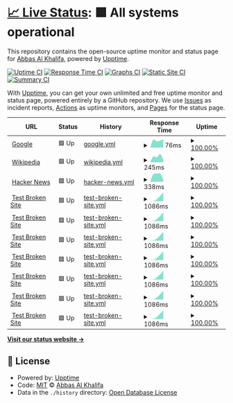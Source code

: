 # [📈 Live Status](https://info-devf5r.github.io/VPN): <!--live status--> **🟩 All systems operational**

This repository contains the open-source uptime monitor and status page for [Abbas Al Khalifa](http://www.devf5r.com/), powered by [Upptime](https://github.com/upptime/upptime).

[![Uptime CI](https://github.com/info-devf5r/VPN/workflows/Uptime%20CI/badge.svg)](https://github.com/info-devf5r/VPN/actions?query=workflow%3A%22Uptime+CI%22)
[![Response Time CI](https://github.com/info-devf5r/VPN/workflows/Response%20Time%20CI/badge.svg)](https://github.com/info-devf5r/VPN/actions?query=workflow%3A%22Response+Time+CI%22)
[![Graphs CI](https://github.com/info-devf5r/VPN/workflows/Graphs%20CI/badge.svg)](https://github.com/info-devf5r/VPN/actions?query=workflow%3A%22Graphs+CI%22)
[![Static Site CI](https://github.com/info-devf5r/VPN/workflows/Static%20Site%20CI/badge.svg)](https://github.com/info-devf5r/VPN/actions?query=workflow%3A%22Static+Site+CI%22)
[![Summary CI](https://github.com/info-devf5r/VPN/workflows/Summary%20CI/badge.svg)](https://github.com/info-devf5r/VPN/actions?query=workflow%3A%22Summary+CI%22)

With [Upptime](https://upptime.js.org), you can get your own unlimited and free uptime monitor and status page, powered entirely by a GitHub repository. We use [Issues](https://github.com/info-devf5r/VPN/issues) as incident reports, [Actions](https://github.com/info-devf5r/VPN/actions) as uptime monitors, and [Pages](https://info-devf5r.github.io/VPN) for the status page.

<!--start: status pages-->
<!-- This summary is generated by Upptime (https://github.com/upptime/upptime) -->
<!-- Do not edit this manually, your changes will be overwritten -->
<!-- prettier-ignore -->
| URL | Status | History | Response Time | Uptime |
| --- | ------ | ------- | ------------- | ------ |
| <img alt="" src="https://icons.duckduckgo.com/ip3/www.google.com.ico" height="13"> [Google](https://www.google.com) | 🟩 Up | [google.yml](https://github.com/info-devf5r/VPN/commits/HEAD/history/google.yml) | <details><summary><img alt="Response time graph" src="./graphs/google/response-time-week.png" height="20"> 76ms</summary><br><a href="https://info-devf5r.github.io/VPN/history/google"><img alt="Response time 76" src="https://img.shields.io/endpoint?url=https%3A%2F%2Fraw.githubusercontent.com%2Finfo-devf5r%2FVPN%2FHEAD%2Fapi%2Fgoogle%2Fresponse-time.json"></a><br><a href="https://info-devf5r.github.io/VPN/history/google"><img alt="24-hour response time 76" src="https://img.shields.io/endpoint?url=https%3A%2F%2Fraw.githubusercontent.com%2Finfo-devf5r%2FVPN%2FHEAD%2Fapi%2Fgoogle%2Fresponse-time-day.json"></a><br><a href="https://info-devf5r.github.io/VPN/history/google"><img alt="7-day response time 76" src="https://img.shields.io/endpoint?url=https%3A%2F%2Fraw.githubusercontent.com%2Finfo-devf5r%2FVPN%2FHEAD%2Fapi%2Fgoogle%2Fresponse-time-week.json"></a><br><a href="https://info-devf5r.github.io/VPN/history/google"><img alt="30-day response time 76" src="https://img.shields.io/endpoint?url=https%3A%2F%2Fraw.githubusercontent.com%2Finfo-devf5r%2FVPN%2FHEAD%2Fapi%2Fgoogle%2Fresponse-time-month.json"></a><br><a href="https://info-devf5r.github.io/VPN/history/google"><img alt="1-year response time 76" src="https://img.shields.io/endpoint?url=https%3A%2F%2Fraw.githubusercontent.com%2Finfo-devf5r%2FVPN%2FHEAD%2Fapi%2Fgoogle%2Fresponse-time-year.json"></a></details> | <details><summary><a href="https://info-devf5r.github.io/VPN/history/google">100.00%</a></summary><a href="https://info-devf5r.github.io/VPN/history/google"><img alt="All-time uptime 100.00%" src="https://img.shields.io/endpoint?url=https%3A%2F%2Fraw.githubusercontent.com%2Finfo-devf5r%2FVPN%2FHEAD%2Fapi%2Fgoogle%2Fuptime.json"></a><br><a href="https://info-devf5r.github.io/VPN/history/google"><img alt="24-hour uptime 100.00%" src="https://img.shields.io/endpoint?url=https%3A%2F%2Fraw.githubusercontent.com%2Finfo-devf5r%2FVPN%2FHEAD%2Fapi%2Fgoogle%2Fuptime-day.json"></a><br><a href="https://info-devf5r.github.io/VPN/history/google"><img alt="7-day uptime 100.00%" src="https://img.shields.io/endpoint?url=https%3A%2F%2Fraw.githubusercontent.com%2Finfo-devf5r%2FVPN%2FHEAD%2Fapi%2Fgoogle%2Fuptime-week.json"></a><br><a href="https://info-devf5r.github.io/VPN/history/google"><img alt="30-day uptime 100.00%" src="https://img.shields.io/endpoint?url=https%3A%2F%2Fraw.githubusercontent.com%2Finfo-devf5r%2FVPN%2FHEAD%2Fapi%2Fgoogle%2Fuptime-month.json"></a><br><a href="https://info-devf5r.github.io/VPN/history/google"><img alt="1-year uptime 100.00%" src="https://img.shields.io/endpoint?url=https%3A%2F%2Fraw.githubusercontent.com%2Finfo-devf5r%2FVPN%2FHEAD%2Fapi%2Fgoogle%2Fuptime-year.json"></a></details>
| <img alt="" src="https://icons.duckduckgo.com/ip3/en.wikipedia.org.ico" height="13"> [Wikipedia](https://en.wikipedia.org) | 🟩 Up | [wikipedia.yml](https://github.com/info-devf5r/VPN/commits/HEAD/history/wikipedia.yml) | <details><summary><img alt="Response time graph" src="./graphs/wikipedia/response-time-week.png" height="20"> 245ms</summary><br><a href="https://info-devf5r.github.io/VPN/history/wikipedia"><img alt="Response time 245" src="https://img.shields.io/endpoint?url=https%3A%2F%2Fraw.githubusercontent.com%2Finfo-devf5r%2FVPN%2FHEAD%2Fapi%2Fwikipedia%2Fresponse-time.json"></a><br><a href="https://info-devf5r.github.io/VPN/history/wikipedia"><img alt="24-hour response time 245" src="https://img.shields.io/endpoint?url=https%3A%2F%2Fraw.githubusercontent.com%2Finfo-devf5r%2FVPN%2FHEAD%2Fapi%2Fwikipedia%2Fresponse-time-day.json"></a><br><a href="https://info-devf5r.github.io/VPN/history/wikipedia"><img alt="7-day response time 245" src="https://img.shields.io/endpoint?url=https%3A%2F%2Fraw.githubusercontent.com%2Finfo-devf5r%2FVPN%2FHEAD%2Fapi%2Fwikipedia%2Fresponse-time-week.json"></a><br><a href="https://info-devf5r.github.io/VPN/history/wikipedia"><img alt="30-day response time 245" src="https://img.shields.io/endpoint?url=https%3A%2F%2Fraw.githubusercontent.com%2Finfo-devf5r%2FVPN%2FHEAD%2Fapi%2Fwikipedia%2Fresponse-time-month.json"></a><br><a href="https://info-devf5r.github.io/VPN/history/wikipedia"><img alt="1-year response time 245" src="https://img.shields.io/endpoint?url=https%3A%2F%2Fraw.githubusercontent.com%2Finfo-devf5r%2FVPN%2FHEAD%2Fapi%2Fwikipedia%2Fresponse-time-year.json"></a></details> | <details><summary><a href="https://info-devf5r.github.io/VPN/history/wikipedia">100.00%</a></summary><a href="https://info-devf5r.github.io/VPN/history/wikipedia"><img alt="All-time uptime 100.00%" src="https://img.shields.io/endpoint?url=https%3A%2F%2Fraw.githubusercontent.com%2Finfo-devf5r%2FVPN%2FHEAD%2Fapi%2Fwikipedia%2Fuptime.json"></a><br><a href="https://info-devf5r.github.io/VPN/history/wikipedia"><img alt="24-hour uptime 100.00%" src="https://img.shields.io/endpoint?url=https%3A%2F%2Fraw.githubusercontent.com%2Finfo-devf5r%2FVPN%2FHEAD%2Fapi%2Fwikipedia%2Fuptime-day.json"></a><br><a href="https://info-devf5r.github.io/VPN/history/wikipedia"><img alt="7-day uptime 100.00%" src="https://img.shields.io/endpoint?url=https%3A%2F%2Fraw.githubusercontent.com%2Finfo-devf5r%2FVPN%2FHEAD%2Fapi%2Fwikipedia%2Fuptime-week.json"></a><br><a href="https://info-devf5r.github.io/VPN/history/wikipedia"><img alt="30-day uptime 100.00%" src="https://img.shields.io/endpoint?url=https%3A%2F%2Fraw.githubusercontent.com%2Finfo-devf5r%2FVPN%2FHEAD%2Fapi%2Fwikipedia%2Fuptime-month.json"></a><br><a href="https://info-devf5r.github.io/VPN/history/wikipedia"><img alt="1-year uptime 100.00%" src="https://img.shields.io/endpoint?url=https%3A%2F%2Fraw.githubusercontent.com%2Finfo-devf5r%2FVPN%2FHEAD%2Fapi%2Fwikipedia%2Fuptime-year.json"></a></details>
| <img alt="" src="https://icons.duckduckgo.com/ip3/news.ycombinator.com.ico" height="13"> [Hacker News](https://news.ycombinator.com) | 🟩 Up | [hacker-news.yml](https://github.com/info-devf5r/VPN/commits/HEAD/history/hacker-news.yml) | <details><summary><img alt="Response time graph" src="./graphs/hacker-news/response-time-week.png" height="20"> 338ms</summary><br><a href="https://info-devf5r.github.io/VPN/history/hacker-news"><img alt="Response time 338" src="https://img.shields.io/endpoint?url=https%3A%2F%2Fraw.githubusercontent.com%2Finfo-devf5r%2FVPN%2FHEAD%2Fapi%2Fhacker-news%2Fresponse-time.json"></a><br><a href="https://info-devf5r.github.io/VPN/history/hacker-news"><img alt="24-hour response time 338" src="https://img.shields.io/endpoint?url=https%3A%2F%2Fraw.githubusercontent.com%2Finfo-devf5r%2FVPN%2FHEAD%2Fapi%2Fhacker-news%2Fresponse-time-day.json"></a><br><a href="https://info-devf5r.github.io/VPN/history/hacker-news"><img alt="7-day response time 338" src="https://img.shields.io/endpoint?url=https%3A%2F%2Fraw.githubusercontent.com%2Finfo-devf5r%2FVPN%2FHEAD%2Fapi%2Fhacker-news%2Fresponse-time-week.json"></a><br><a href="https://info-devf5r.github.io/VPN/history/hacker-news"><img alt="30-day response time 338" src="https://img.shields.io/endpoint?url=https%3A%2F%2Fraw.githubusercontent.com%2Finfo-devf5r%2FVPN%2FHEAD%2Fapi%2Fhacker-news%2Fresponse-time-month.json"></a><br><a href="https://info-devf5r.github.io/VPN/history/hacker-news"><img alt="1-year response time 338" src="https://img.shields.io/endpoint?url=https%3A%2F%2Fraw.githubusercontent.com%2Finfo-devf5r%2FVPN%2FHEAD%2Fapi%2Fhacker-news%2Fresponse-time-year.json"></a></details> | <details><summary><a href="https://info-devf5r.github.io/VPN/history/hacker-news">100.00%</a></summary><a href="https://info-devf5r.github.io/VPN/history/hacker-news"><img alt="All-time uptime 100.00%" src="https://img.shields.io/endpoint?url=https%3A%2F%2Fraw.githubusercontent.com%2Finfo-devf5r%2FVPN%2FHEAD%2Fapi%2Fhacker-news%2Fuptime.json"></a><br><a href="https://info-devf5r.github.io/VPN/history/hacker-news"><img alt="24-hour uptime 100.00%" src="https://img.shields.io/endpoint?url=https%3A%2F%2Fraw.githubusercontent.com%2Finfo-devf5r%2FVPN%2FHEAD%2Fapi%2Fhacker-news%2Fuptime-day.json"></a><br><a href="https://info-devf5r.github.io/VPN/history/hacker-news"><img alt="7-day uptime 100.00%" src="https://img.shields.io/endpoint?url=https%3A%2F%2Fraw.githubusercontent.com%2Finfo-devf5r%2FVPN%2FHEAD%2Fapi%2Fhacker-news%2Fuptime-week.json"></a><br><a href="https://info-devf5r.github.io/VPN/history/hacker-news"><img alt="30-day uptime 100.00%" src="https://img.shields.io/endpoint?url=https%3A%2F%2Fraw.githubusercontent.com%2Finfo-devf5r%2FVPN%2FHEAD%2Fapi%2Fhacker-news%2Fuptime-month.json"></a><br><a href="https://info-devf5r.github.io/VPN/history/hacker-news"><img alt="1-year uptime 100.00%" src="https://img.shields.io/endpoint?url=https%3A%2F%2Fraw.githubusercontent.com%2Finfo-devf5r%2FVPN%2FHEAD%2Fapi%2Fhacker-news%2Fuptime-year.json"></a></details>
| <img alt="" src="https://icons.duckduckgo.com/ip3/live.devf5r.com.ico" height="13"> [Test Broken Site](https://live.devf5r.com) | 🟩 Up | [test-broken-site.yml](https://github.com/info-devf5r/VPN/commits/HEAD/history/test-broken-site.yml) | <details><summary><img alt="Response time graph" src="./graphs/test-broken-site/response-time-week.png" height="20"> 1086ms</summary><br><a href="https://info-devf5r.github.io/VPN/history/test-broken-site"><img alt="Response time 1086" src="https://img.shields.io/endpoint?url=https%3A%2F%2Fraw.githubusercontent.com%2Finfo-devf5r%2FVPN%2FHEAD%2Fapi%2Ftest-broken-site%2Fresponse-time.json"></a><br><a href="https://info-devf5r.github.io/VPN/history/test-broken-site"><img alt="24-hour response time 1086" src="https://img.shields.io/endpoint?url=https%3A%2F%2Fraw.githubusercontent.com%2Finfo-devf5r%2FVPN%2FHEAD%2Fapi%2Ftest-broken-site%2Fresponse-time-day.json"></a><br><a href="https://info-devf5r.github.io/VPN/history/test-broken-site"><img alt="7-day response time 1086" src="https://img.shields.io/endpoint?url=https%3A%2F%2Fraw.githubusercontent.com%2Finfo-devf5r%2FVPN%2FHEAD%2Fapi%2Ftest-broken-site%2Fresponse-time-week.json"></a><br><a href="https://info-devf5r.github.io/VPN/history/test-broken-site"><img alt="30-day response time 1086" src="https://img.shields.io/endpoint?url=https%3A%2F%2Fraw.githubusercontent.com%2Finfo-devf5r%2FVPN%2FHEAD%2Fapi%2Ftest-broken-site%2Fresponse-time-month.json"></a><br><a href="https://info-devf5r.github.io/VPN/history/test-broken-site"><img alt="1-year response time 1086" src="https://img.shields.io/endpoint?url=https%3A%2F%2Fraw.githubusercontent.com%2Finfo-devf5r%2FVPN%2FHEAD%2Fapi%2Ftest-broken-site%2Fresponse-time-year.json"></a></details> | <details><summary><a href="https://info-devf5r.github.io/VPN/history/test-broken-site">100.00%</a></summary><a href="https://info-devf5r.github.io/VPN/history/test-broken-site"><img alt="All-time uptime 100.00%" src="https://img.shields.io/endpoint?url=https%3A%2F%2Fraw.githubusercontent.com%2Finfo-devf5r%2FVPN%2FHEAD%2Fapi%2Ftest-broken-site%2Fuptime.json"></a><br><a href="https://info-devf5r.github.io/VPN/history/test-broken-site"><img alt="24-hour uptime 99.99%" src="https://img.shields.io/endpoint?url=https%3A%2F%2Fraw.githubusercontent.com%2Finfo-devf5r%2FVPN%2FHEAD%2Fapi%2Ftest-broken-site%2Fuptime-day.json"></a><br><a href="https://info-devf5r.github.io/VPN/history/test-broken-site"><img alt="7-day uptime 100.00%" src="https://img.shields.io/endpoint?url=https%3A%2F%2Fraw.githubusercontent.com%2Finfo-devf5r%2FVPN%2FHEAD%2Fapi%2Ftest-broken-site%2Fuptime-week.json"></a><br><a href="https://info-devf5r.github.io/VPN/history/test-broken-site"><img alt="30-day uptime 100.00%" src="https://img.shields.io/endpoint?url=https%3A%2F%2Fraw.githubusercontent.com%2Finfo-devf5r%2FVPN%2FHEAD%2Fapi%2Ftest-broken-site%2Fuptime-month.json"></a><br><a href="https://info-devf5r.github.io/VPN/history/test-broken-site"><img alt="1-year uptime 100.00%" src="https://img.shields.io/endpoint?url=https%3A%2F%2Fraw.githubusercontent.com%2Finfo-devf5r%2FVPN%2FHEAD%2Fapi%2Ftest-broken-site%2Fuptime-year.json"></a></details>
| <img alt="" src="https://icons.duckduckgo.com/ip3/api.devf5r.com.ico" height="13"> [Test Broken Site](http://api.devf5r.com) | 🟩 Up | [test-broken-site.yml](https://github.com/info-devf5r/VPN/commits/HEAD/history/test-broken-site.yml) | <details><summary><img alt="Response time graph" src="./graphs/test-broken-site/response-time-week.png" height="20"> 1086ms</summary><br><a href="https://info-devf5r.github.io/VPN/history/test-broken-site"><img alt="Response time 1086" src="https://img.shields.io/endpoint?url=https%3A%2F%2Fraw.githubusercontent.com%2Finfo-devf5r%2FVPN%2FHEAD%2Fapi%2Ftest-broken-site%2Fresponse-time.json"></a><br><a href="https://info-devf5r.github.io/VPN/history/test-broken-site"><img alt="24-hour response time 1086" src="https://img.shields.io/endpoint?url=https%3A%2F%2Fraw.githubusercontent.com%2Finfo-devf5r%2FVPN%2FHEAD%2Fapi%2Ftest-broken-site%2Fresponse-time-day.json"></a><br><a href="https://info-devf5r.github.io/VPN/history/test-broken-site"><img alt="7-day response time 1086" src="https://img.shields.io/endpoint?url=https%3A%2F%2Fraw.githubusercontent.com%2Finfo-devf5r%2FVPN%2FHEAD%2Fapi%2Ftest-broken-site%2Fresponse-time-week.json"></a><br><a href="https://info-devf5r.github.io/VPN/history/test-broken-site"><img alt="30-day response time 1086" src="https://img.shields.io/endpoint?url=https%3A%2F%2Fraw.githubusercontent.com%2Finfo-devf5r%2FVPN%2FHEAD%2Fapi%2Ftest-broken-site%2Fresponse-time-month.json"></a><br><a href="https://info-devf5r.github.io/VPN/history/test-broken-site"><img alt="1-year response time 1086" src="https://img.shields.io/endpoint?url=https%3A%2F%2Fraw.githubusercontent.com%2Finfo-devf5r%2FVPN%2FHEAD%2Fapi%2Ftest-broken-site%2Fresponse-time-year.json"></a></details> | <details><summary><a href="https://info-devf5r.github.io/VPN/history/test-broken-site">100.00%</a></summary><a href="https://info-devf5r.github.io/VPN/history/test-broken-site"><img alt="All-time uptime 100.00%" src="https://img.shields.io/endpoint?url=https%3A%2F%2Fraw.githubusercontent.com%2Finfo-devf5r%2FVPN%2FHEAD%2Fapi%2Ftest-broken-site%2Fuptime.json"></a><br><a href="https://info-devf5r.github.io/VPN/history/test-broken-site"><img alt="24-hour uptime 99.99%" src="https://img.shields.io/endpoint?url=https%3A%2F%2Fraw.githubusercontent.com%2Finfo-devf5r%2FVPN%2FHEAD%2Fapi%2Ftest-broken-site%2Fuptime-day.json"></a><br><a href="https://info-devf5r.github.io/VPN/history/test-broken-site"><img alt="7-day uptime 100.00%" src="https://img.shields.io/endpoint?url=https%3A%2F%2Fraw.githubusercontent.com%2Finfo-devf5r%2FVPN%2FHEAD%2Fapi%2Ftest-broken-site%2Fuptime-week.json"></a><br><a href="https://info-devf5r.github.io/VPN/history/test-broken-site"><img alt="30-day uptime 100.00%" src="https://img.shields.io/endpoint?url=https%3A%2F%2Fraw.githubusercontent.com%2Finfo-devf5r%2FVPN%2FHEAD%2Fapi%2Ftest-broken-site%2Fuptime-month.json"></a><br><a href="https://info-devf5r.github.io/VPN/history/test-broken-site"><img alt="1-year uptime 100.00%" src="https://img.shields.io/endpoint?url=https%3A%2F%2Fraw.githubusercontent.com%2Finfo-devf5r%2FVPN%2FHEAD%2Fapi%2Ftest-broken-site%2Fuptime-year.json"></a></details>
| <img alt="" src="https://icons.duckduckgo.com/ip3/www.nulled.to.ico" height="13"> [Test Broken Site](https://www.nulled.to) | 🟩 Up | [test-broken-site.yml](https://github.com/info-devf5r/VPN/commits/HEAD/history/test-broken-site.yml) | <details><summary><img alt="Response time graph" src="./graphs/test-broken-site/response-time-week.png" height="20"> 1086ms</summary><br><a href="https://info-devf5r.github.io/VPN/history/test-broken-site"><img alt="Response time 1086" src="https://img.shields.io/endpoint?url=https%3A%2F%2Fraw.githubusercontent.com%2Finfo-devf5r%2FVPN%2FHEAD%2Fapi%2Ftest-broken-site%2Fresponse-time.json"></a><br><a href="https://info-devf5r.github.io/VPN/history/test-broken-site"><img alt="24-hour response time 1086" src="https://img.shields.io/endpoint?url=https%3A%2F%2Fraw.githubusercontent.com%2Finfo-devf5r%2FVPN%2FHEAD%2Fapi%2Ftest-broken-site%2Fresponse-time-day.json"></a><br><a href="https://info-devf5r.github.io/VPN/history/test-broken-site"><img alt="7-day response time 1086" src="https://img.shields.io/endpoint?url=https%3A%2F%2Fraw.githubusercontent.com%2Finfo-devf5r%2FVPN%2FHEAD%2Fapi%2Ftest-broken-site%2Fresponse-time-week.json"></a><br><a href="https://info-devf5r.github.io/VPN/history/test-broken-site"><img alt="30-day response time 1086" src="https://img.shields.io/endpoint?url=https%3A%2F%2Fraw.githubusercontent.com%2Finfo-devf5r%2FVPN%2FHEAD%2Fapi%2Ftest-broken-site%2Fresponse-time-month.json"></a><br><a href="https://info-devf5r.github.io/VPN/history/test-broken-site"><img alt="1-year response time 1086" src="https://img.shields.io/endpoint?url=https%3A%2F%2Fraw.githubusercontent.com%2Finfo-devf5r%2FVPN%2FHEAD%2Fapi%2Ftest-broken-site%2Fresponse-time-year.json"></a></details> | <details><summary><a href="https://info-devf5r.github.io/VPN/history/test-broken-site">100.00%</a></summary><a href="https://info-devf5r.github.io/VPN/history/test-broken-site"><img alt="All-time uptime 100.00%" src="https://img.shields.io/endpoint?url=https%3A%2F%2Fraw.githubusercontent.com%2Finfo-devf5r%2FVPN%2FHEAD%2Fapi%2Ftest-broken-site%2Fuptime.json"></a><br><a href="https://info-devf5r.github.io/VPN/history/test-broken-site"><img alt="24-hour uptime 99.99%" src="https://img.shields.io/endpoint?url=https%3A%2F%2Fraw.githubusercontent.com%2Finfo-devf5r%2FVPN%2FHEAD%2Fapi%2Ftest-broken-site%2Fuptime-day.json"></a><br><a href="https://info-devf5r.github.io/VPN/history/test-broken-site"><img alt="7-day uptime 100.00%" src="https://img.shields.io/endpoint?url=https%3A%2F%2Fraw.githubusercontent.com%2Finfo-devf5r%2FVPN%2FHEAD%2Fapi%2Ftest-broken-site%2Fuptime-week.json"></a><br><a href="https://info-devf5r.github.io/VPN/history/test-broken-site"><img alt="30-day uptime 100.00%" src="https://img.shields.io/endpoint?url=https%3A%2F%2Fraw.githubusercontent.com%2Finfo-devf5r%2FVPN%2FHEAD%2Fapi%2Ftest-broken-site%2Fuptime-month.json"></a><br><a href="https://info-devf5r.github.io/VPN/history/test-broken-site"><img alt="1-year uptime 100.00%" src="https://img.shields.io/endpoint?url=https%3A%2F%2Fraw.githubusercontent.com%2Finfo-devf5r%2FVPN%2FHEAD%2Fapi%2Ftest-broken-site%2Fuptime-year.json"></a></details>
| <img alt="" src="https://icons.duckduckgo.com/ip3/uk.vpn.devf5r.com.ico" height="13"> [Test Broken Site](http://uk.vpn.devf5r.com) | 🟩 Up | [test-broken-site.yml](https://github.com/info-devf5r/VPN/commits/HEAD/history/test-broken-site.yml) | <details><summary><img alt="Response time graph" src="./graphs/test-broken-site/response-time-week.png" height="20"> 1086ms</summary><br><a href="https://info-devf5r.github.io/VPN/history/test-broken-site"><img alt="Response time 1086" src="https://img.shields.io/endpoint?url=https%3A%2F%2Fraw.githubusercontent.com%2Finfo-devf5r%2FVPN%2FHEAD%2Fapi%2Ftest-broken-site%2Fresponse-time.json"></a><br><a href="https://info-devf5r.github.io/VPN/history/test-broken-site"><img alt="24-hour response time 1086" src="https://img.shields.io/endpoint?url=https%3A%2F%2Fraw.githubusercontent.com%2Finfo-devf5r%2FVPN%2FHEAD%2Fapi%2Ftest-broken-site%2Fresponse-time-day.json"></a><br><a href="https://info-devf5r.github.io/VPN/history/test-broken-site"><img alt="7-day response time 1086" src="https://img.shields.io/endpoint?url=https%3A%2F%2Fraw.githubusercontent.com%2Finfo-devf5r%2FVPN%2FHEAD%2Fapi%2Ftest-broken-site%2Fresponse-time-week.json"></a><br><a href="https://info-devf5r.github.io/VPN/history/test-broken-site"><img alt="30-day response time 1086" src="https://img.shields.io/endpoint?url=https%3A%2F%2Fraw.githubusercontent.com%2Finfo-devf5r%2FVPN%2FHEAD%2Fapi%2Ftest-broken-site%2Fresponse-time-month.json"></a><br><a href="https://info-devf5r.github.io/VPN/history/test-broken-site"><img alt="1-year response time 1086" src="https://img.shields.io/endpoint?url=https%3A%2F%2Fraw.githubusercontent.com%2Finfo-devf5r%2FVPN%2FHEAD%2Fapi%2Ftest-broken-site%2Fresponse-time-year.json"></a></details> | <details><summary><a href="https://info-devf5r.github.io/VPN/history/test-broken-site">100.00%</a></summary><a href="https://info-devf5r.github.io/VPN/history/test-broken-site"><img alt="All-time uptime 100.00%" src="https://img.shields.io/endpoint?url=https%3A%2F%2Fraw.githubusercontent.com%2Finfo-devf5r%2FVPN%2FHEAD%2Fapi%2Ftest-broken-site%2Fuptime.json"></a><br><a href="https://info-devf5r.github.io/VPN/history/test-broken-site"><img alt="24-hour uptime 99.99%" src="https://img.shields.io/endpoint?url=https%3A%2F%2Fraw.githubusercontent.com%2Finfo-devf5r%2FVPN%2FHEAD%2Fapi%2Ftest-broken-site%2Fuptime-day.json"></a><br><a href="https://info-devf5r.github.io/VPN/history/test-broken-site"><img alt="7-day uptime 100.00%" src="https://img.shields.io/endpoint?url=https%3A%2F%2Fraw.githubusercontent.com%2Finfo-devf5r%2FVPN%2FHEAD%2Fapi%2Ftest-broken-site%2Fuptime-week.json"></a><br><a href="https://info-devf5r.github.io/VPN/history/test-broken-site"><img alt="30-day uptime 100.00%" src="https://img.shields.io/endpoint?url=https%3A%2F%2Fraw.githubusercontent.com%2Finfo-devf5r%2FVPN%2FHEAD%2Fapi%2Ftest-broken-site%2Fuptime-month.json"></a><br><a href="https://info-devf5r.github.io/VPN/history/test-broken-site"><img alt="1-year uptime 100.00%" src="https://img.shields.io/endpoint?url=https%3A%2F%2Fraw.githubusercontent.com%2Finfo-devf5r%2FVPN%2FHEAD%2Fapi%2Ftest-broken-site%2Fuptime-year.json"></a></details>
| <img alt="" src="https://icons.duckduckgo.com/ip3/tr.vpn.devf5r.com.ico" height="13"> [Test Broken Site](http://tr.vpn.devf5r.com) | 🟩 Up | [test-broken-site.yml](https://github.com/info-devf5r/VPN/commits/HEAD/history/test-broken-site.yml) | <details><summary><img alt="Response time graph" src="./graphs/test-broken-site/response-time-week.png" height="20"> 1086ms</summary><br><a href="https://info-devf5r.github.io/VPN/history/test-broken-site"><img alt="Response time 1086" src="https://img.shields.io/endpoint?url=https%3A%2F%2Fraw.githubusercontent.com%2Finfo-devf5r%2FVPN%2FHEAD%2Fapi%2Ftest-broken-site%2Fresponse-time.json"></a><br><a href="https://info-devf5r.github.io/VPN/history/test-broken-site"><img alt="24-hour response time 1086" src="https://img.shields.io/endpoint?url=https%3A%2F%2Fraw.githubusercontent.com%2Finfo-devf5r%2FVPN%2FHEAD%2Fapi%2Ftest-broken-site%2Fresponse-time-day.json"></a><br><a href="https://info-devf5r.github.io/VPN/history/test-broken-site"><img alt="7-day response time 1086" src="https://img.shields.io/endpoint?url=https%3A%2F%2Fraw.githubusercontent.com%2Finfo-devf5r%2FVPN%2FHEAD%2Fapi%2Ftest-broken-site%2Fresponse-time-week.json"></a><br><a href="https://info-devf5r.github.io/VPN/history/test-broken-site"><img alt="30-day response time 1086" src="https://img.shields.io/endpoint?url=https%3A%2F%2Fraw.githubusercontent.com%2Finfo-devf5r%2FVPN%2FHEAD%2Fapi%2Ftest-broken-site%2Fresponse-time-month.json"></a><br><a href="https://info-devf5r.github.io/VPN/history/test-broken-site"><img alt="1-year response time 1086" src="https://img.shields.io/endpoint?url=https%3A%2F%2Fraw.githubusercontent.com%2Finfo-devf5r%2FVPN%2FHEAD%2Fapi%2Ftest-broken-site%2Fresponse-time-year.json"></a></details> | <details><summary><a href="https://info-devf5r.github.io/VPN/history/test-broken-site">100.00%</a></summary><a href="https://info-devf5r.github.io/VPN/history/test-broken-site"><img alt="All-time uptime 100.00%" src="https://img.shields.io/endpoint?url=https%3A%2F%2Fraw.githubusercontent.com%2Finfo-devf5r%2FVPN%2FHEAD%2Fapi%2Ftest-broken-site%2Fuptime.json"></a><br><a href="https://info-devf5r.github.io/VPN/history/test-broken-site"><img alt="24-hour uptime 99.99%" src="https://img.shields.io/endpoint?url=https%3A%2F%2Fraw.githubusercontent.com%2Finfo-devf5r%2FVPN%2FHEAD%2Fapi%2Ftest-broken-site%2Fuptime-day.json"></a><br><a href="https://info-devf5r.github.io/VPN/history/test-broken-site"><img alt="7-day uptime 100.00%" src="https://img.shields.io/endpoint?url=https%3A%2F%2Fraw.githubusercontent.com%2Finfo-devf5r%2FVPN%2FHEAD%2Fapi%2Ftest-broken-site%2Fuptime-week.json"></a><br><a href="https://info-devf5r.github.io/VPN/history/test-broken-site"><img alt="30-day uptime 100.00%" src="https://img.shields.io/endpoint?url=https%3A%2F%2Fraw.githubusercontent.com%2Finfo-devf5r%2FVPN%2FHEAD%2Fapi%2Ftest-broken-site%2Fuptime-month.json"></a><br><a href="https://info-devf5r.github.io/VPN/history/test-broken-site"><img alt="1-year uptime 100.00%" src="https://img.shields.io/endpoint?url=https%3A%2F%2Fraw.githubusercontent.com%2Finfo-devf5r%2FVPN%2FHEAD%2Fapi%2Ftest-broken-site%2Fuptime-year.json"></a></details>
| <img alt="" src="https://icons.duckduckgo.com/ip3/fr.vpn.devf5r.com.ico" height="13"> [Test Broken Site](http://fr.vpn.devf5r.com) | 🟩 Up | [test-broken-site.yml](https://github.com/info-devf5r/VPN/commits/HEAD/history/test-broken-site.yml) | <details><summary><img alt="Response time graph" src="./graphs/test-broken-site/response-time-week.png" height="20"> 1086ms</summary><br><a href="https://info-devf5r.github.io/VPN/history/test-broken-site"><img alt="Response time 1086" src="https://img.shields.io/endpoint?url=https%3A%2F%2Fraw.githubusercontent.com%2Finfo-devf5r%2FVPN%2FHEAD%2Fapi%2Ftest-broken-site%2Fresponse-time.json"></a><br><a href="https://info-devf5r.github.io/VPN/history/test-broken-site"><img alt="24-hour response time 1086" src="https://img.shields.io/endpoint?url=https%3A%2F%2Fraw.githubusercontent.com%2Finfo-devf5r%2FVPN%2FHEAD%2Fapi%2Ftest-broken-site%2Fresponse-time-day.json"></a><br><a href="https://info-devf5r.github.io/VPN/history/test-broken-site"><img alt="7-day response time 1086" src="https://img.shields.io/endpoint?url=https%3A%2F%2Fraw.githubusercontent.com%2Finfo-devf5r%2FVPN%2FHEAD%2Fapi%2Ftest-broken-site%2Fresponse-time-week.json"></a><br><a href="https://info-devf5r.github.io/VPN/history/test-broken-site"><img alt="30-day response time 1086" src="https://img.shields.io/endpoint?url=https%3A%2F%2Fraw.githubusercontent.com%2Finfo-devf5r%2FVPN%2FHEAD%2Fapi%2Ftest-broken-site%2Fresponse-time-month.json"></a><br><a href="https://info-devf5r.github.io/VPN/history/test-broken-site"><img alt="1-year response time 1086" src="https://img.shields.io/endpoint?url=https%3A%2F%2Fraw.githubusercontent.com%2Finfo-devf5r%2FVPN%2FHEAD%2Fapi%2Ftest-broken-site%2Fresponse-time-year.json"></a></details> | <details><summary><a href="https://info-devf5r.github.io/VPN/history/test-broken-site">100.00%</a></summary><a href="https://info-devf5r.github.io/VPN/history/test-broken-site"><img alt="All-time uptime 100.00%" src="https://img.shields.io/endpoint?url=https%3A%2F%2Fraw.githubusercontent.com%2Finfo-devf5r%2FVPN%2FHEAD%2Fapi%2Ftest-broken-site%2Fuptime.json"></a><br><a href="https://info-devf5r.github.io/VPN/history/test-broken-site"><img alt="24-hour uptime 99.99%" src="https://img.shields.io/endpoint?url=https%3A%2F%2Fraw.githubusercontent.com%2Finfo-devf5r%2FVPN%2FHEAD%2Fapi%2Ftest-broken-site%2Fuptime-day.json"></a><br><a href="https://info-devf5r.github.io/VPN/history/test-broken-site"><img alt="7-day uptime 100.00%" src="https://img.shields.io/endpoint?url=https%3A%2F%2Fraw.githubusercontent.com%2Finfo-devf5r%2FVPN%2FHEAD%2Fapi%2Ftest-broken-site%2Fuptime-week.json"></a><br><a href="https://info-devf5r.github.io/VPN/history/test-broken-site"><img alt="30-day uptime 100.00%" src="https://img.shields.io/endpoint?url=https%3A%2F%2Fraw.githubusercontent.com%2Finfo-devf5r%2FVPN%2FHEAD%2Fapi%2Ftest-broken-site%2Fuptime-month.json"></a><br><a href="https://info-devf5r.github.io/VPN/history/test-broken-site"><img alt="1-year uptime 100.00%" src="https://img.shields.io/endpoint?url=https%3A%2F%2Fraw.githubusercontent.com%2Finfo-devf5r%2FVPN%2FHEAD%2Fapi%2Ftest-broken-site%2Fuptime-year.json"></a></details>
| <img alt="" src="https://icons.duckduckgo.com/ip3/devf5r.com.ico" height="13"> [Test Broken Site](https://devf5r.com) | 🟩 Up | [test-broken-site.yml](https://github.com/info-devf5r/VPN/commits/HEAD/history/test-broken-site.yml) | <details><summary><img alt="Response time graph" src="./graphs/test-broken-site/response-time-week.png" height="20"> 1086ms</summary><br><a href="https://info-devf5r.github.io/VPN/history/test-broken-site"><img alt="Response time 1086" src="https://img.shields.io/endpoint?url=https%3A%2F%2Fraw.githubusercontent.com%2Finfo-devf5r%2FVPN%2FHEAD%2Fapi%2Ftest-broken-site%2Fresponse-time.json"></a><br><a href="https://info-devf5r.github.io/VPN/history/test-broken-site"><img alt="24-hour response time 1086" src="https://img.shields.io/endpoint?url=https%3A%2F%2Fraw.githubusercontent.com%2Finfo-devf5r%2FVPN%2FHEAD%2Fapi%2Ftest-broken-site%2Fresponse-time-day.json"></a><br><a href="https://info-devf5r.github.io/VPN/history/test-broken-site"><img alt="7-day response time 1086" src="https://img.shields.io/endpoint?url=https%3A%2F%2Fraw.githubusercontent.com%2Finfo-devf5r%2FVPN%2FHEAD%2Fapi%2Ftest-broken-site%2Fresponse-time-week.json"></a><br><a href="https://info-devf5r.github.io/VPN/history/test-broken-site"><img alt="30-day response time 1086" src="https://img.shields.io/endpoint?url=https%3A%2F%2Fraw.githubusercontent.com%2Finfo-devf5r%2FVPN%2FHEAD%2Fapi%2Ftest-broken-site%2Fresponse-time-month.json"></a><br><a href="https://info-devf5r.github.io/VPN/history/test-broken-site"><img alt="1-year response time 1086" src="https://img.shields.io/endpoint?url=https%3A%2F%2Fraw.githubusercontent.com%2Finfo-devf5r%2FVPN%2FHEAD%2Fapi%2Ftest-broken-site%2Fresponse-time-year.json"></a></details> | <details><summary><a href="https://info-devf5r.github.io/VPN/history/test-broken-site">100.00%</a></summary><a href="https://info-devf5r.github.io/VPN/history/test-broken-site"><img alt="All-time uptime 100.00%" src="https://img.shields.io/endpoint?url=https%3A%2F%2Fraw.githubusercontent.com%2Finfo-devf5r%2FVPN%2FHEAD%2Fapi%2Ftest-broken-site%2Fuptime.json"></a><br><a href="https://info-devf5r.github.io/VPN/history/test-broken-site"><img alt="24-hour uptime 99.99%" src="https://img.shields.io/endpoint?url=https%3A%2F%2Fraw.githubusercontent.com%2Finfo-devf5r%2FVPN%2FHEAD%2Fapi%2Ftest-broken-site%2Fuptime-day.json"></a><br><a href="https://info-devf5r.github.io/VPN/history/test-broken-site"><img alt="7-day uptime 100.00%" src="https://img.shields.io/endpoint?url=https%3A%2F%2Fraw.githubusercontent.com%2Finfo-devf5r%2FVPN%2FHEAD%2Fapi%2Ftest-broken-site%2Fuptime-week.json"></a><br><a href="https://info-devf5r.github.io/VPN/history/test-broken-site"><img alt="30-day uptime 100.00%" src="https://img.shields.io/endpoint?url=https%3A%2F%2Fraw.githubusercontent.com%2Finfo-devf5r%2FVPN%2FHEAD%2Fapi%2Ftest-broken-site%2Fuptime-month.json"></a><br><a href="https://info-devf5r.github.io/VPN/history/test-broken-site"><img alt="1-year uptime 100.00%" src="https://img.shields.io/endpoint?url=https%3A%2F%2Fraw.githubusercontent.com%2Finfo-devf5r%2FVPN%2FHEAD%2Fapi%2Ftest-broken-site%2Fuptime-year.json"></a></details>

<!--end: status pages-->

[**Visit our status website →**](https://info-devf5r.github.io/VPN)

## 📄 License

- Powered by: [Upptime](https://github.com/upptime/upptime)
- Code: [MIT](./LICENSE) © [Abbas Al Khalifa](http://www.devf5r.com/)
- Data in the `./history` directory: [Open Database License](https://opendatacommons.org/licenses/odbl/1-0/)

